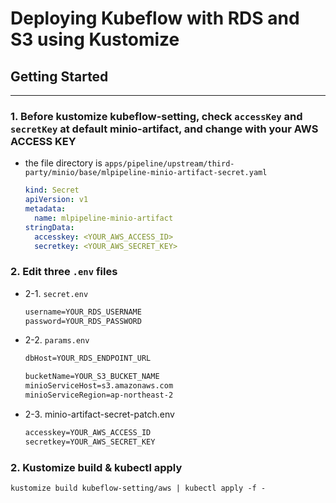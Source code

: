 # Deploying Kubeflow with RDS and S3 using Kustomize

## Getting Started
---

### 1. Before kustomize kubeflow-setting, check `accessKey` and `secretKey` at default minio-artifact, and change with your AWS ACCESS KEY
* the file directory is `apps/pipeline/upstream/third-party/minio/base/mlpipeline-minio-artifact-secret.yaml`
  ```yaml
  kind: Secret
  apiVersion: v1
  metadata:
    name: mlpipeline-minio-artifact
  stringData:
    accesskey: <YOUR_AWS_ACCESS_ID>
    secretkey: <YOUR_AWS_SECRET_KEY>
  ```

### 2. Edit three `.env` files
  * 2-1. `secret.env`
    ```txt
    username=YOUR_RDS_USERNAME
    password=YOUR_RDS_PASSWORD
    ```

  * 2-2. `params.env`
    ```txt
    dbHost=YOUR_RDS_ENDPOINT_URL

    bucketName=YOUR_S3_BUCKET_NAME
    minioServiceHost=s3.amazonaws.com
    minioServiceRegion=ap-northeast-2
    ```

  * 2-3. minio-artifact-secret-patch.env
    ```txt
    accesskey=YOUR_AWS_ACCESS_ID
    secretkey=YOUR_AWS_SECRET_KEY
    ```

### 2. Kustomize build & kubectl apply
  ```txt
  kustomize build kubeflow-setting/aws | kubectl apply -f -
  ```